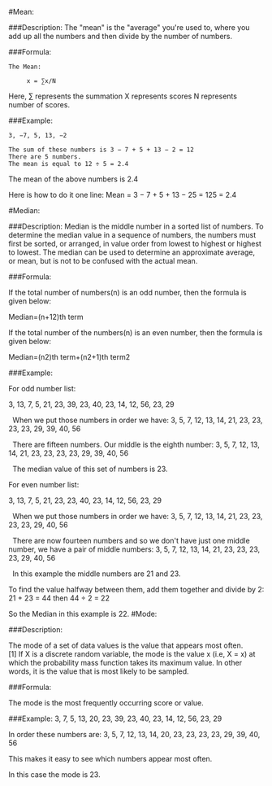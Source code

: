 #Mean:

###Description:
	The "mean" is the "average" you're used to, where you add up all the numbers and then divide by the number of numbers. 

###Formula:

	The Mean:
	
         x = ∑x/N
         
Here, ∑ represents the summation X represents scores N represents number of scores.

###Example:

 	3, −7, 5, 13, −2
 	
	The sum of these numbers is 3 − 7 + 5 + 13 − 2 = 12
	There are 5 numbers.
	The mean is equal to 12 ÷ 5 = 2.4
The mean of the above numbers is 2.4

Here is how to do it one line:
Mean = 3 − 7 + 5 + 13 − 25 = 125 = 2.4

#Median:

###Description:
	Median is the middle number in a sorted list of numbers. To determine the median value in a sequence of numbers, the 
	numbers must first be sorted, or arranged, in value order from lowest to highest or highest to lowest. The median 
	can be used to determine an approximate average, or mean, but is not to be confused with the actual mean.

###Formula:

If the total number of numbers(n) is an odd number, then the formula is given below:

Median=(n+12)th term

If the total number of the numbers(n) is an even number, then the formula is given below:

Median=(n2)th term+(n2+1)th term2



###Example:

For odd number list:

3, 13, 7, 5, 21, 23, 39, 23, 40, 23, 14, 12, 56, 23, 29

 
When we put those numbers in order we have:
3, 5, 7, 12, 13, 14, 21, 23, 23, 23, 23, 29, 39, 40, 56

 
There are fifteen numbers. Our middle is the eighth number:
3, 5, 7, 12, 13, 14, 21, 23, 23, 23, 23, 29, 39, 40, 56

 
The median value of this set of numbers is 23.

For even number list:

3, 13, 7, 5, 21, 23, 23, 40, 23, 14, 12, 56, 23, 29

 
When we put those numbers in order we have:
3, 5, 7, 12, 13, 14, 21, 23, 23, 23, 23, 29, 40, 56

 
There are now fourteen numbers and so we don't have just one middle number, we have a pair of middle numbers:
3, 5, 7, 12, 13, 14, 21, 23, 23, 23, 23, 29, 40, 56

 
In this example the middle numbers are 21 and 23.

To find the value halfway between them, add them together and divide by 2:
21 + 23 = 44 then 44 ÷ 2 = 22

So the Median in this example is 22.
#Mode:

###Description:

The mode of a set of data values is the value that appears most often.[1] If X is a discrete random variable, the mode is the value x (i.e, X = x) at which the probability mass function takes its maximum value. In other words, it is the value that is most likely to be sampled.

###Formula:

The mode is the most frequently occurring score or value.

###Example:
3, 7, 5, 13, 20, 23, 39, 23, 40, 23, 14, 12, 56, 23, 29

In order these numbers are:
3, 5, 7, 12, 13, 14, 20, 23, 23, 23, 23, 29, 39, 40, 56

This makes it easy to see which numbers appear most often.

In this case the mode is 23.


